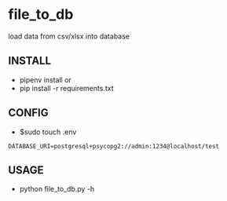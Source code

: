 # file_to_db
load data from csv/xlsx  into database

## INSTALL
- pipenv install 
or 
- pip install -r requirements.txt

## CONFIG
- $sudo touch .env 
```
DATABASE_URI=postgresql+psycopg2://admin:1234@localhost/test
```

## USAGE
- python file_to_db.py -h
